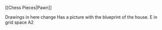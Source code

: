 [[Chess Pieces|Pawn]]

Drawings in here change
Has a picture with the blueprint of the house. 
E in  grid space A2